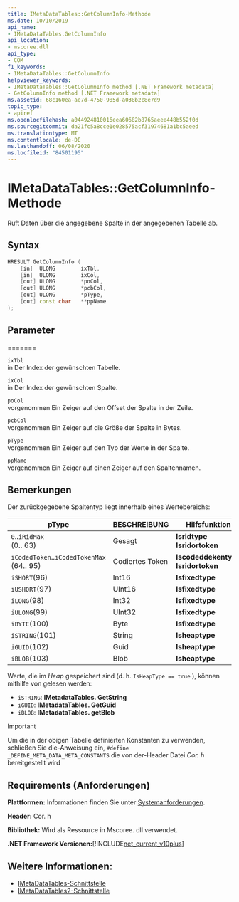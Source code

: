 ```yaml
---
title: IMetaDataTables::GetColumnInfo-Methode
ms.date: 10/10/2019
api_name:
- IMetaDataTables.GetColumnInfo
api_location:
- mscoree.dll
api_type:
- COM
f1_keywords:
- IMetaDataTables::GetColumnInfo
helpviewer_keywords:
- IMetaDataTables::GetColumnInfo method [.NET Framework metadata]
- GetColumnInfo method [.NET Framework metadata]
ms.assetid: 68c160ea-ae7d-4750-985d-a038b2c8e7d9
topic_type:
- apiref
ms.openlocfilehash: a044924810016eea60682b8765aeee448b552f0d
ms.sourcegitcommit: da21fc5a8cce1e028575acf31974681a1bc5aeed
ms.translationtype: MT
ms.contentlocale: de-DE
ms.lasthandoff: 06/08/2020
ms.locfileid: "84501195"
---
```

# <a name="imetadatatablesgetcolumninfo-method"></a>IMetaDataTables::GetColumnInfo-Methode
Ruft Daten über die angegebene Spalte in der angegebenen Tabelle ab.  
  
## <a name="syntax"></a>Syntax  
  
```cpp  
HRESULT GetColumnInfo (
    [in]  ULONG        ixTbl,  
    [in]  ULONG        ixCol,  
    [out] ULONG        *poCol,  
    [out] ULONG        *pcbCol,  
    [out] ULONG        *pType,  
    [out] const char   **ppName  
);  
```  
  
## <a name="parameters"></a>Parameter
=======

 `ixTbl`  
 in Der Index der gewünschten Tabelle.  
  
 `ixCol`  
 in Der Index der gewünschten Spalte.  
  
 `poCol`  
 vorgenommen Ein Zeiger auf den Offset der Spalte in der Zeile.  
  
 `pcbCol`  
 vorgenommen Ein Zeiger auf die Größe der Spalte in Bytes.  
  
 `pType`  
 vorgenommen Ein Zeiger auf den Typ der Werte in der Spalte.  
  
 `ppName`  
 vorgenommen Ein Zeiger auf einen Zeiger auf den Spaltennamen.  

## <a name="remarks"></a>Bemerkungen

Der zurückgegebene Spaltentyp liegt innerhalb eines Wertebereichs:

| pType                    | BESCHREIBUNG   | Hilfsfunktion                   |
|--------------------------|---------------|-----------------------------------|
| `0`..`iRidMax`<br>(0.. 63)   | Gesagt           | **Isridtype**<br>**Isridortoken** |
| `iCodedToken`..`iCodedTokenMax`<br>(64.. 95) | Codiertes Token | **Iscodeddekentype** <br>**Isridortoken** |
| `iSHORT`(96)            | Int16         | **Isfixedtype**                   |
| `iUSHORT`(97)           | UInt16        | **Isfixedtype**                   |
| `iLONG`(98)             | Int32         | **Isfixedtype**                   |
| `iULONG`(99)            | UInt32        | **Isfixedtype**                   |
| `iBYTE`(100)            | Byte          | **Isfixedtype**                   |
| `iSTRING`(101)          | String        | **Isheaptype**                    |
| `iGUID`(102)            | Guid          | **Isheaptype**                    |
| `iBLOB`(103)            | Blob          | **Isheaptype**                    |

Werte, die im *Heap* gespeichert sind (d. h. `IsHeapType == true` ), können mithilfe von gelesen werden:

- `iSTRING`: **IMetadataTables. GetString**
- `iGUID`: **IMetadataTables. GetGuid**
- `iBLOB`: **IMetadataTables. getBlob**

> [!IMPORTANT]
> Um die in der obigen Tabelle definierten Konstanten zu verwenden, schließen Sie die-Anweisung ein, `#define _DEFINE_META_DATA_META_CONSTANTS` die von der-Header Datei *Cor. h* bereitgestellt wird

## <a name="requirements"></a>Requirements (Anforderungen)  
 **Plattformen:** Informationen finden Sie unter [Systemanforderungen](../../get-started/system-requirements.md).  
  
 **Header:** Cor. h  
  
 **Bibliothek:** Wird als Ressource in Mscoree. dll verwendet.  
  
 **.NET Framework Versionen:**[!INCLUDE[net_current_v10plus](../../../../includes/net-current-v10plus-md.md)]  
  
## <a name="see-also"></a>Weitere Informationen:

- [IMetaDataTables-Schnittstelle](imetadatatables-interface.md)
- [IMetaDataTables2-Schnittstelle](imetadatatables2-interface.md)
